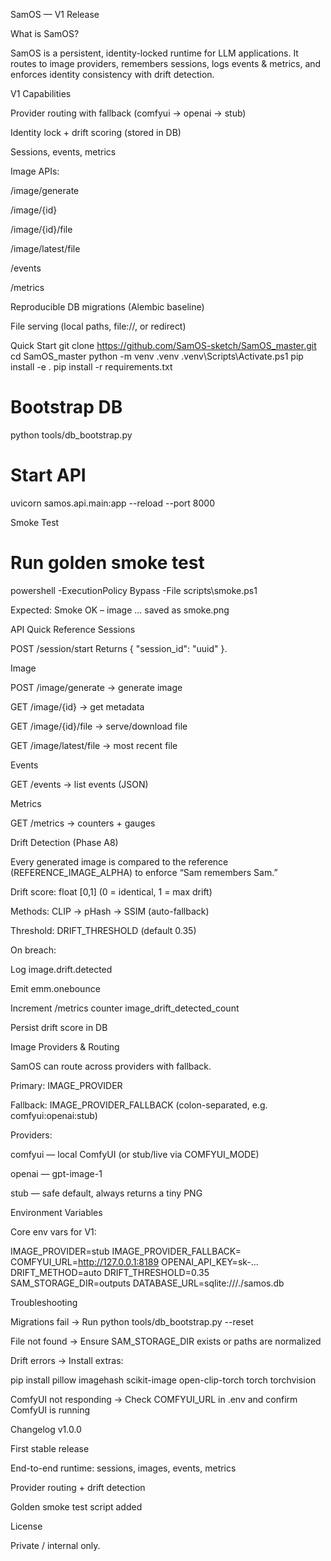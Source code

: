 SamOS — V1 Release








What is SamOS?

SamOS is a persistent, identity-locked runtime for LLM applications.
It routes to image providers, remembers sessions, logs events & metrics, and enforces identity consistency with drift detection.

V1 Capabilities

Provider routing with fallback (comfyui → openai → stub)

Identity lock + drift scoring (stored in DB)

Sessions, events, metrics

Image APIs:

/image/generate

/image/{id}

/image/{id}/file

/image/latest/file

/events

/metrics

Reproducible DB migrations (Alembic baseline)

File serving (local paths, file://, or redirect)

Quick Start
git clone https://github.com/SamOS-sketch/SamOS_master.git
cd SamOS_master
python -m venv .venv
.venv\Scripts\Activate.ps1
pip install -e .
pip install -r requirements.txt

# Bootstrap DB
python tools/db_bootstrap.py

# Start API
uvicorn samos.api.main:app --reload --port 8000


Smoke Test

# Run golden smoke test
powershell -ExecutionPolicy Bypass -File scripts\smoke.ps1


Expected: Smoke OK – image ... saved as smoke.png

API Quick Reference
Sessions

POST /session/start
Returns { "session_id": "uuid" }.

Image

POST /image/generate → generate image

GET /image/{id} → get metadata

GET /image/{id}/file → serve/download file

GET /image/latest/file → most recent file

Events

GET /events → list events (JSON)

Metrics

GET /metrics → counters + gauges

Drift Detection (Phase A8)

Every generated image is compared to the reference (REFERENCE_IMAGE_ALPHA) to enforce
“Sam remembers Sam.”

Drift score: float [0,1] (0 = identical, 1 = max drift)

Methods: CLIP → pHash → SSIM (auto-fallback)

Threshold: DRIFT_THRESHOLD (default 0.35)

On breach:

Log image.drift.detected

Emit emm.onebounce

Increment /metrics counter image_drift_detected_count

Persist drift score in DB

Image Providers & Routing

SamOS can route across providers with fallback.

Primary: IMAGE_PROVIDER

Fallback: IMAGE_PROVIDER_FALLBACK (colon-separated, e.g. comfyui:openai:stub)

Providers:

comfyui — local ComfyUI (or stub/live via COMFYUI_MODE)

openai — gpt-image-1

stub — safe default, always returns a tiny PNG

Environment Variables

Core env vars for V1:

IMAGE_PROVIDER=stub
IMAGE_PROVIDER_FALLBACK=
COMFYUI_URL=http://127.0.0.1:8189
OPENAI_API_KEY=sk-...
DRIFT_METHOD=auto
DRIFT_THRESHOLD=0.35
SAM_STORAGE_DIR=outputs
DATABASE_URL=sqlite:///./samos.db

Troubleshooting

Migrations fail
→ Run python tools/db_bootstrap.py --reset

File not found
→ Ensure SAM_STORAGE_DIR exists or paths are normalized

Drift errors
→ Install extras:

pip install pillow imagehash scikit-image open-clip-torch torch torchvision


ComfyUI not responding
→ Check COMFYUI_URL in .env and confirm ComfyUI is running

Changelog
v1.0.0

First stable release

End-to-end runtime: sessions, images, events, metrics

Provider routing + drift detection

Golden smoke test script added

License

Private / internal only.